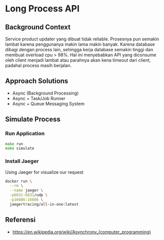 # Long Process API

## Background Context

Service product updater yang dibuat tidak reliable.
Prosesnya pun semakin lambat karena penggunanya makin lama makin banyak.
Karena database dibagi dengan process lain, sehingga kerja database semakin tinggi dan membuat overload cpu > 98%.
Hal ini menyebabkan API yang diconsume oleh client menjadi lambat atau parahnya akan kena timeout dari client, padahal process masih berjalan.

## Approach Solutions

- Async (Background Processing)
- Async + Task/Job Runner
- Async + Queue Messaging System

## Simulate Process

### Run Application

```go
make run
make simulate
```

### Install Jaeger

Using Jaeger for visualize our request

```bash
docker run \
  --rm \
  --name jaeger \
  -p6831:6831/udp \
  -p16686:16686 \
  jaegertracing/all-in-one:latest
```

## Referensi

- https://en.wikipedia.org/wiki/Asynchrony_(computer_programming)